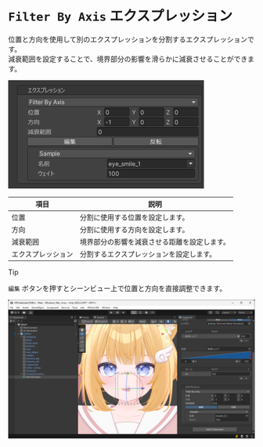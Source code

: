 # `Filter By Axis` エクスプレッション
位置と方向を使用して別のエクスプレッションを分割するエクスプレッションです。  
減衰範囲を設定することで、境界部分の影響を滑らかに減衰させることができます。

![Filter By Axis エクスプレッション](../../images/references/expressions/filter-by-axis-expression/filter-by-axis-expression.png)

| 項目 | 説明 |
| --- | --- |
| 位置 | 分割に使用する位置を設定します。 |
| 方向 | 分割に使用する方向を設定します。 |
| 減衰範囲 | 境界部分の影響を減衰させる距離を設定します。 |
| エクスプレッション | 分割するエクスプレッションを設定します。 |

> [!TIP]
> `編集` ボタンを押すとシーンビュー上で位置と方向を直接調整できます。

![Filter By Axis エクスプレッションのギズモ](../../images/references/expressions/filter-by-axis-expression/filter-by-axis-expression-gizmos.png)
